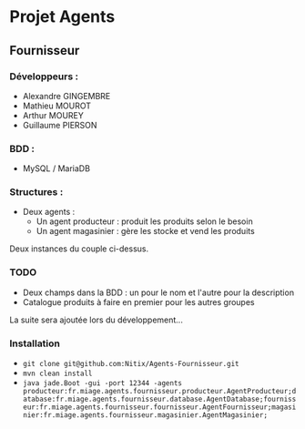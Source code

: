 # Projet Agents
## Fournisseur

### Développeurs :
- Alexandre GINGEMBRE
- Mathieu MOUROT
- Arthur MOUREY
- Guillaume PIERSON



### BDD :
   - MySQL / MariaDB

### Structures :
   - Deux agents :
      - Un agent producteur : produit les produits selon le besoin
      - Un agent magasinier : gère les stocke et vend les produits

Deux instances du couple ci-dessus.

### TODO
- Deux champs dans la BDD : un pour le nom et l'autre pour la description
- Catalogue produits à faire en premier pour les autres groupes

La suite sera ajoutée lors du développement...

### Installation
- ```git clone git@github.com:Nitix/Agents-Fournisseur.git```
- ```mvn clean install```
- ```java jade.Boot -gui -port 12344 -agents producteur:fr.miage.agents.fournisseur.producteur.AgentProducteur;database:fr.miage.agents.fournisseur.database.AgentDatabase;fournisseur:fr.miage.agents.fournisseur.fournisseur.AgentFournisseur;magasinier:fr.miage.agents.fournisseur.magasinier.AgentMagasinier; ```
